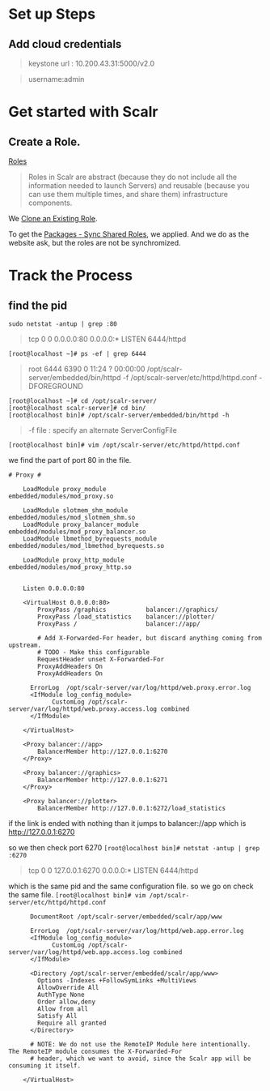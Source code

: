 # Set up Steps
## Add cloud credentials
> keystone url : 10.200.43.31:5000/v2.0

> username:admin

# Get started with Scalr
## Create a Role.
[Roles](https://scalr-wiki.atlassian.net/wiki/display/docs/Roles)
> Roles in Scalr are abstract (because they do not include all the information needed to launch Servers) and reusable (because you can use them multiple times, and share them) infrastructure components.

We [Clone an Existing Role](https://scalr-wiki.atlassian.net/wiki/display/docs/Clone+an+Existing+Role).

To get the [Packages - Sync Shared Roles](https://scalr-wiki.atlassian.net/wiki/display/docs/Packages+-+Sync+Shared+Roles), we applied. And we do as the website ask, but the roles are not be synchromized.

# Track the Process
## find the pid
```sudo netstat -antup | grep :80```
> tcp        0      0 0.0.0.0:80              0.0.0.0:*               LISTEN      6444/httpd

```[root@localhost ~]# ps -ef | grep 6444```
> root      6444  6390  0 11:24 ?        00:00:00 /opt/scalr-server/embedded/bin/httpd -f /opt/scalr-server/etc/httpd/httpd.conf -DFOREGROUND

```
[root@localhost ~]# cd /opt/scalr-server/
[root@localhost scalr-server]# cd bin/
[root@localhost bin]# /opt/scalr-server/embedded/bin/httpd -h
```
>  -f file            : specify an alternate ServerConfigFile

```[root@localhost bin]# vim /opt/scalr-server/etc/httpd/httpd.conf```

we find the part of port 80 in the file.
```
# Proxy #

    LoadModule proxy_module                 embedded/modules/mod_proxy.so

    LoadModule slotmem_shm_module           embedded/modules/mod_slotmem_shm.so
    LoadModule proxy_balancer_module        embedded/modules/mod_proxy_balancer.so
    LoadModule lbmethod_byrequests_module   embedded/modules/mod_lbmethod_byrequests.so

    LoadModule proxy_http_module            embedded/modules/mod_proxy_http.so


    Listen 0.0.0.0:80

    <VirtualHost 0.0.0.0:80>
        ProxyPass /graphics           balancer://graphics/
        ProxyPass /load_statistics    balancer://plotter/
        ProxyPass /                   balancer://app/

        # Add X-Forwarded-For header, but discard anything coming from upstream.
        # TODO - Make this configurable
        RequestHeader unset X-Forwarded-For
        ProxyAddHeaders On
        ProxyAddHeaders On

      ErrorLog  /opt/scalr-server/var/log/httpd/web.proxy.error.log
      <IfModule log_config_module>
            CustomLog /opt/scalr-server/var/log/httpd/web.proxy.access.log combined
      </IfModule>

    </VirtualHost>

    <Proxy balancer://app>
        BalancerMember http://127.0.0.1:6270
    </Proxy>

    <Proxy balancer://graphics>
        BalancerMember http://127.0.0.1:6271
    </Proxy>

    <Proxy balancer://plotter>
        BalancerMember http://127.0.0.1:6272/load_statistics
```
if the link is ended with nothing than it jumps to balancer://app
which is http://127.0.0.1:6270

so we then check port 6270
```[root@localhost bin]# netstat -antup | grep :6270```
> tcp        0      0 127.0.0.1:6270          0.0.0.0:*               LISTEN      6444/httpd          

which is the same pid and the same configuration file.
so we go on check the same file.
```[root@localhost bin]# vim /opt/scalr-server/etc/httpd/httpd.conf```

```    <VirtualHost *:6270>
      DocumentRoot /opt/scalr-server/embedded/scalr/app/www

      ErrorLog  /opt/scalr-server/var/log/httpd/web.app.error.log
      <IfModule log_config_module>
            CustomLog /opt/scalr-server/var/log/httpd/web.app.access.log combined
      </IfModule>

      <Directory /opt/scalr-server/embedded/scalr/app/www>
        Options -Indexes +FollowSymLinks +MultiViews
        AllowOverride All
        AuthType None
        Order allow,deny
        Allow from all
        Satisfy All
        Require all granted
      </Directory>

      # NOTE: We do not use the RemoteIP Module here intentionally. The RemoteIP module consumes the X-Forwarded-For
      # header, which we want to avoid, since the Scalr app will be consuming it itself.

    </VirtualHost>
```

